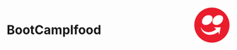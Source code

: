 <h1>
  <img src="icone-ifood.png" with="80" height="80" align="right">
  <br>
  BootCampIfood 
</h1>

